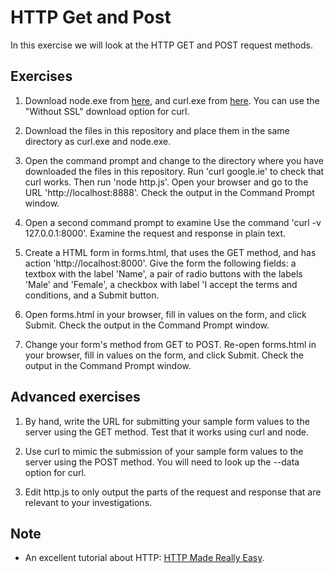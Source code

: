 # HTTP Get and Post
In this exercise we will look at the HTTP GET and POST request methods.

## Exercises
1. Download node.exe from [here](https://nodejs.org/dist/latest/win-x64/), and curl.exe from [here](http://www.paehl.com/open_source/?CURL_7.44.0). You can use the "Without SSL" download option for curl.

1. Download the files in this repository and place them in the same directory as curl.exe and node.exe.

1. Open the command prompt and change to the directory where you have downloaded the files in this repository. Run 'curl google.ie' to check that curl works. Then run 'node http.js'. Open your browser and go to the URL 'http://localhost:8888'. Check the output in the Command Prompt window.

1. Open a second command prompt to examine Use the command 'curl -v 127.0.0.1:8000'. Examine the request and response in plain text.

1. Create a HTML form in forms.html, that uses the GET method, and has action 'http://localhost:8000'. Give the form the following fields: a textbox with the label 'Name', a pair of radio buttons with the labels 'Male' and 'Female', a checkbox with label 'I accept the terms and conditions, and a Submit button.

1. Open forms.html in your browser, fill in values on the form, and click Submit. Check the output in the Command Prompt window.

1. Change your form's method from GET to POST. Re-open forms.html in your browser, fill in values on the form, and click Submit. Check the output in the Command Prompt window.

## Advanced exercises
1. By hand, write the URL for submitting your sample form values to the server using the GET method. Test that it works using curl and node.

1. Use curl to mimic the submission of your sample form values to the server using the POST method. You will need to look up the --data option for curl.

1. Edit http.js to only output the parts of the request and response that are relevant to your investigations. 

## Note
- An excellent tutorial about HTTP: [HTTP Made Really Easy](https://www.jmarshall.com/easy/http/).
